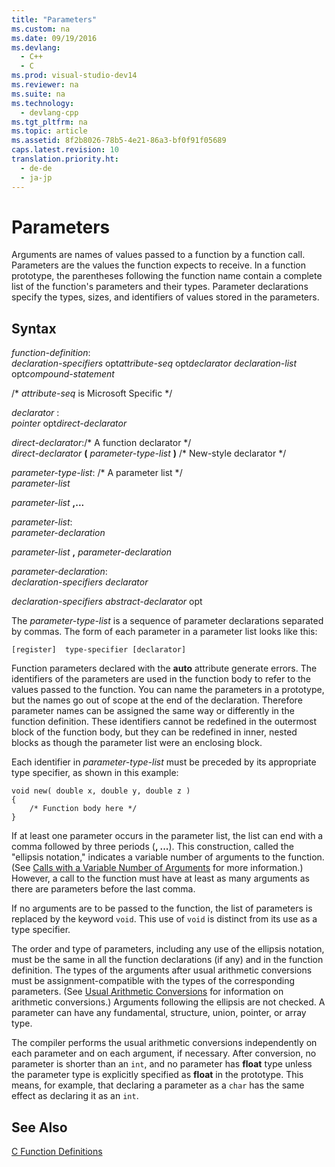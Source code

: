 ```yaml
---
title: "Parameters"
ms.custom: na
ms.date: 09/19/2016
ms.devlang: 
  - C++
  - C
ms.prod: visual-studio-dev14
ms.reviewer: na
ms.suite: na
ms.technology: 
  - devlang-cpp
ms.tgt_pltfrm: na
ms.topic: article
ms.assetid: 8f2b8026-78b5-4e21-86a3-bf0f91f05689
caps.latest.revision: 10
translation.priority.ht: 
  - de-de
  - ja-jp
---
```

# Parameters
Arguments are names of values passed to a function by a function call. Parameters are the values the function expects to receive. In a function prototype, the parentheses following the function name contain a complete list of the function's parameters and their types. Parameter declarations specify the types, sizes, and identifiers of values stored in the parameters.  
  
## Syntax  
 *function-definition*:  
 *declaration-specifiers* opt*attribute-seq* opt*declarator declaration-list* opt*compound-statement*  
  
 /\* *attribute-seq* is Microsoft Specific */  
  
 *declarator* :  
 *pointer* opt*direct-declarator*  
  
 *direct-declarator*:/\* A function declarator \*/  
 *direct-declarator*  **(**  *parameter-type-list*  **)** /* New-style declarator \*/  
  
 *parameter-type-list*: /\* A parameter list \*/  
 *parameter-list*  
  
 *parameter-list*  **,...**  
  
 *parameter-list*:  
 *parameter-declaration*  
  
 *parameter-list*  **,**  *parameter-declaration*  
  
 *parameter-declaration*:  
 *declaration-specifiers declarator*  
  
 *declaration-specifiers abstract-declarator* opt  
  
 The *parameter-type-list* is a sequence of parameter declarations separated by commas. The form of each parameter in a parameter list looks like this:  
  
```  
[register]  type-specifier [declarator]   
```  
  
 Function parameters declared with the **auto** attribute generate errors. The identifiers of the parameters are used in the function body to refer to the values passed to the function. You can name the parameters in a prototype, but the names go out of scope at the end of the declaration. Therefore parameter names can be assigned the same way or differently in the function definition. These identifiers cannot be redefined in the outermost block of the function body, but they can be redefined in inner, nested blocks as though the parameter list were an enclosing block.  
  
 Each identifier in *parameter-type-list* must be preceded by its appropriate type specifier, as shown in this example:  
  
```  
void new( double x, double y, double z )  
{  
    /* Function body here */  
}  
```  
  
 If at least one parameter occurs in the parameter list, the list can end with a comma followed by three periods (**, ...**). This construction, called the "ellipsis notation," indicates a variable number of arguments to the function. (See [Calls with a Variable Number of Arguments](../vs140/Calls-with-a-Variable-Number-of-Arguments.md) for more information.) However, a call to the function must have at least as many arguments as there are parameters before the last comma.  
  
 If no arguments are to be passed to the function, the list of parameters is replaced by the keyword `void`. This use of `void` is distinct from its use as a type specifier.  
  
 The order and type of parameters, including any use of the ellipsis notation, must be the same in all the function declarations (if any) and in the function definition. The types of the arguments after usual arithmetic conversions must be assignment-compatible with the types of the corresponding parameters. (See [Usual Arithmetic Conversions](../vs140/Usual-Arithmetic-Conversions.md) for information on arithmetic conversions.) Arguments following the ellipsis are not checked. A parameter can have any fundamental, structure, union, pointer, or array type.  
  
 The compiler performs the usual arithmetic conversions independently on each parameter and on each argument, if necessary. After conversion, no parameter is shorter than an `int`, and no parameter has **float** type unless the parameter type is explicitly specified as **float** in the prototype. This means, for example, that declaring a parameter as a `char` has the same effect as declaring it as an `int`.  
  
## See Also  
 [C Function Definitions](../vs140/C-Function-Definitions.md)